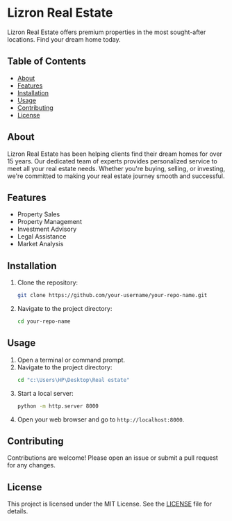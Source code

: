 # Lizron Real Estate

Lizron Real Estate offers premium properties in the most sought-after locations. Find your dream home today.

## Table of Contents

- [About](#about)
- [Features](#features)
- [Installation](#installation)
- [Usage](#usage)
- [Contributing](#contributing)
- [License](#license)

## About

Lizron Real Estate has been helping clients find their dream homes for over 15 years. Our dedicated team of experts provides personalized service to meet all your real estate needs. Whether you're buying, selling, or investing, we're committed to making your real estate journey smooth and successful.

## Features

- Property Sales
- Property Management
- Investment Advisory
- Legal Assistance
- Market Analysis

## Installation

1. Clone the repository:
    ```sh
    git clone https://github.com/your-username/your-repo-name.git
    ```
2. Navigate to the project directory:
    ```sh
    cd your-repo-name
    ```

## Usage

1. Open a terminal or command prompt.
2. Navigate to the project directory:
    ```sh
    cd "c:\Users\HP\Desktop\Real estate"
    ```
3. Start a local server:
    ```sh
    python -m http.server 8000
    ```
4. Open your web browser and go to `http://localhost:8000`.

## Contributing

Contributions are welcome! Please open an issue or submit a pull request for any changes.

## License

This project is licensed under the MIT License. See the [LICENSE](LICENSE) file for details.
